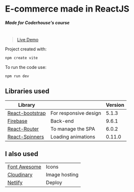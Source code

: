 # E-commerce made in ReactJS
#####  Made for Coderhouse's course
#
> [Live Demo](google.com)





Project created with:

```sh
npm create vite
```

To run the code use:

```sh
npm run dev
```


## Libraries used

| Library |  | Version |
| ------ | ------ | ------ |
|[ React-bootstrap] | For responsive design | 5.1.3 
| [Firebase] | Back-end | 9.6.1
| [React-Router] | To manage the SPA | 6.0.2 
| [React-Spinners] | Loading animations | 0.11.0


## I also used

|  |  |
| ------ | ------ |
|[ Font Awesome ] | Icons
| [Cloudinary] | Image hosting
| [Netlify] | Deploy




   [Firebase]: <https://firebase.google.com/>
   [React-bootstrap]: <https://react-bootstrap.github.io/>
   [React-Router]: <https://reactrouter.com/>
   [React-Spinners]: <https://github.com/davidhu2000/react-spinners>
   [Font Awesome]: <https://fontawesome.com/>
   [Cloudinary]: <https://cloudinary.com/>
   [Netlify]: <https://www.netlify.com/>



   [PlDb]: <https://github.com/joemccann/dillinger/tree/master/plugins/dropbox/README.md>
   [PlGh]: <https://github.com/joemccann/dillinger/tree/master/plugins/github/README.md>
   [PlGd]: <https://github.com/joemccann/dillinger/tree/master/plugins/googledrive/README.md>
   [PlOd]: <https://github.com/joemccann/dillinger/tree/master/plugins/onedrive/README.md>
   [PlMe]: <https://github.com/joemccann/dillinger/tree/master/plugins/medium/README.md>
   [PlGa]: <https://github.com/RahulHP/dillinger/blob/master/plugins/googleanalytics/README.md>
